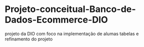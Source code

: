 # Projeto-conceitual-Banco-de-Dados-Ecommerce-DIO
 projeto da DIO com foco na implementação de alumas tabelas e refinamento do projeto
